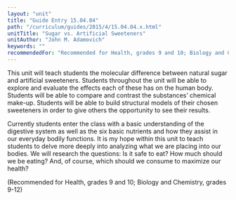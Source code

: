 ```yaml
---
layout: "unit"
title: "Guide Entry 15.04.04"
path: "/curriculum/guides/2015/4/15.04.04.x.html"
unitTitle: "Sugar vs. Artificial Sweeteners"
unitAuthor: "John M. Adamovich"
keywords: ""
recommendedFor: "Recommended for Health, grades 9 and 10; Biology and Chemistry, grades 9-12"
---
```

<main>
<p>
This unit will teach students the molecular difference between natural sugar and artificial sweeteners. Students throughout the unit will be able to explore and evaluate the effects each of these has on the human body. Students will be able to compare and contrast the substances’ chemical make-up. Students will be able to build structural models of their chosen sweeteners in order to give others the opportunity to see their results.
</p>
<p>
Currently students enter the class with a basic understanding of the digestive system as well as the six basic nutrients and how they assist in our everyday bodily functions. It is my hope within this unit to teach students to delve more deeply into analyzing what we are placing into our bodies. We will research the questions: Is it safe to eat? How much should we be eating? And, of course, which should we consume to maximize our health?
</p>
<p>
(Recommended for Health, grades 9 and 10; Biology and Chemistry, grades 9-12)
</p>
</main>
